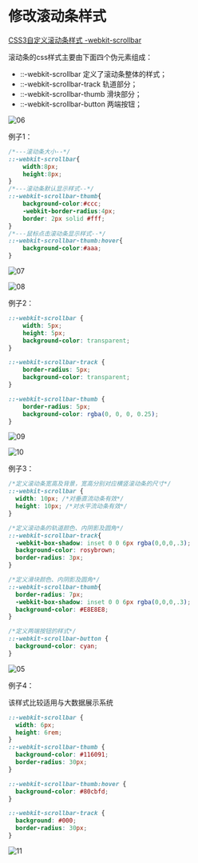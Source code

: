 # 修改滚动条样式

[CSS3自定义滚动条样式 -webkit-scrollbar](https://www.cnblogs.com/lfhy/p/6796653.html)

滚动条的css样式主要由下面四个伪元素组成：

- ::-webkit-scrollbar   定义了滚动条整体的样式；
- ::-webkit-scrollbar-track  轨道部分；
- ::-webkit-scrollbar-thumb  滑块部分；
- ::-webkit-scrollbar-button  两端按钮；

![06](http://image.newarea.site/20230725/06.png)

例子1：

```css
/*---滚动条大小--*/
::-webkit-scrollbar{
    width:8px;
    height:8px;
}
/*---滚动条默认显示样式--*/
::-webkit-scrollbar-thumb{
    background-color:#ccc;
    -webkit-border-radius:4px;
    border: 2px solid #fff;
}
/*---鼠标点击滚动条显示样式--*/
::-webkit-scrollbar-thumb:hover{
    background-color:#aaa;
}
```

![07](http://image.newarea.site/20230725/07.png)

![08](http://image.newarea.site/20230725/08.png)

例子2：

```css
::-webkit-scrollbar {
    width: 5px;
    height: 5px;
    background-color: transparent;
}

::-webkit-scrollbar-track {
    border-radius: 5px;
    background-color: transparent;
}

::-webkit-scrollbar-thumb {
    border-radius: 5px;
    background-color: rgba(0, 0, 0, 0.25);
}
```

![09](http://image.newarea.site/20230725/09.png)

![10](http://image.newarea.site/20230725/10.png)


例子3：

```css
/*定义滚动条宽高及背景，宽高分别对应横竖滚动条的尺寸*/
::-webkit-scrollbar {
  width: 10px; /*对垂直流动条有效*/
  height: 10px; /*对水平流动条有效*/
}

/*定义滚动条的轨道颜色、内阴影及圆角*/
::-webkit-scrollbar-track{
  -webkit-box-shadow: inset 0 0 6px rgba(0,0,0,.3);
  background-color: rosybrown;
  border-radius: 3px;
}

/*定义滑块颜色、内阴影及圆角*/
::-webkit-scrollbar-thumb{
  border-radius: 7px;
  -webkit-box-shadow: inset 0 0 6px rgba(0,0,0,.3);
  background-color: #E8E8E8;
}

/*定义两端按钮的样式*/
::-webkit-scrollbar-button {
  background-color: cyan;
}
```

![05](http://image.newarea.site/20230725/05.png)

例子4：

该样式比较适用与大数据展示系统

```css
::-webkit-scrollbar {
  width: 6px;
  height: 6rem;
}
::-webkit-scrollbar-thumb {
  background-color: #116091;
  border-radius: 30px;
}

::-webkit-scrollbar-thumb:hover {
  background-color: #80cbfd;
}

::-webkit-scrollbar-track {
  background: #000;
  border-radius: 30px;
}
```

![11](http://image.newarea.site/20230725/11.png)